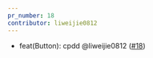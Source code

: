 ```yaml
---
pr_number: 18
contributor: liweijie0812
---
```


- feat(Button): cpdd @liweijie0812 ([#18](https://github.com/liweijie0812/test-mono-log/pull/18))
